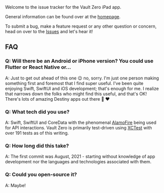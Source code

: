 Welcome to the issue tracker for the Vault Zero iPad app.

General information can be found over at the [homepage](https://www.vaultzero.app/).

To submit a bug, make a feature request or any other question or concern, head on over to the [Issues](https://github.com/rslifka/vault-zero/issues) and let's hear it!

## FAQ

### Q: Will there be an Android or iPhone version? You could use Flutter or React Native or...

A: Just to get out ahead of this one 😉 no, sorry. I'm just one person making something first and foremost that I find super useful. I've been quite enjoying Swift, SwiftUI and iOS development; that's enough for me. I realize that narrows down the folks who might find this useful, and that's OK! There's lots of amazing Destiny apps out there 🎉 ❤️

### Q: What tech did you use?

A: Swift, SwiftUI and CoreData with the phenomenal [AlamoFire](https://github.com/Alamofire/Alamofire) being used for API interactions. Vault Zero is primarily test-driven using [XCTest](https://github.com/apple/swift-corelibs-xctest) with over 191 tests as of this writing.

### Q: How long did this take?

A: The first commit was August, 2021 - starting without knowledge of app development nor the languages and technologies associated with them.

### Q: Could you open-source it?

A: Maybe!
